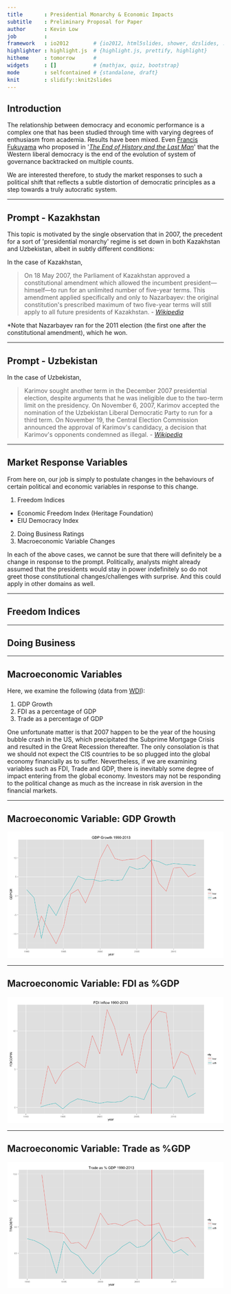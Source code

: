 ```yaml
---
title       : Presidential Monarchy & Economic Impacts
subtitle    : Preliminary Proposal for Paper
author      : Kevin Low
job         : 
framework   : io2012        # {io2012, html5slides, shower, dzslides, ...}
highlighter : highlight.js  # {highlight.js, prettify, highlight}
hitheme     : tomorrow      # 
widgets     : []            # {mathjax, quiz, bootstrap}
mode        : selfcontained # {standalone, draft}
knit        : slidify::knit2slides
---
```


## Introduction

The relationship between democracy and economic performance is a complex one that has been studied through time with varying degrees of enthusiasm from academia. Results have been mixed. Even [Francis Fukuyama](http://en.wikipedia.org/wiki/Francis_Fukuyama) who proposed in '[*The End of History and the Last Man*](http://en.wikipedia.org/wiki/The_End_of_History_and_the_Last_Man)' that the Western liberal democracy is the end of the evolution of system of governance backtracked on multiple counts.

We are interested therefore, to study the market responses to such a political shift that reflects a subtle distortion of democratic principles as a step towards a truly autocratic system.

--- 

## Prompt - Kazakhstan

This topic is motivated by the single observation that in 2007, the precedent for a sort of 'presidential monarchy' regime is set down in both Kazakhstan and Uzbekistan, albeit in subtly different conditions:

In the case of Kazakhstan,
> On 18 May 2007, the Parliament of Kazakhstan approved a constitutional amendment which allowed the incumbent president—himself—to run for an unlimited number of five-year terms. This amendment applied specifically and only to Nazarbayev: the original constitution's prescribed maximum of two five-year terms will still apply to all future presidents of Kazakhstan. - [*Wikipedia*](http://en.wikipedia.org/wiki/Nursultan_Nazarbayev)

*Note that Nazarbayev ran for the 2011 election (the first one after the constitutional amendment), which he won.

--- 

## Prompt - Uzbekistan

In the case of Uzbekistan,
> Karimov sought another term in the December 2007 presidential election, despite arguments that he was ineligible due to the two-term limit on the presidency. On November 6, 2007, Karimov accepted the nomination of the Uzbekistan Liberal Democratic Party to run for a third term. On November 19, the Central Election Commission announced the approval of Karimov's candidacy, a decision that Karimov's opponents condemned as illegal. - [*Wikipedia*](http://en.wikipedia.org/wiki/Islam_Karimov)

---

## Market Response Variables

From here on, our job is simply to postulate changes in the behaviours of certain political and economic variables in response to this change.

1. Freedom Indices
 + Economic Freedom Index (Heritage Foundation)
 + EIU Democracy Index
2. Doing Business Ratings
3. Macroeconomic Variable Changes

In each of the above cases, we cannot be sure that there will definitely be a change in response to the prompt. Politically, analysts might already assumed that the presidents would stay in power indefinitely so do not greet those constitutional changes/challenges with surprise. And this could apply in other domains as well.

---

## Freedom Indices


---

## Doing Business


---

## Macroeconomic Variables

Here, we examine the following (data from [WDI](http://data.worldbank.org/data-catalog/world-development-indicators)):

1. GDP Growth
2. FDI as a percentage of GDP
3. Trade as a percentage of GDP

One unfortunate matter is that 2007 happen to be the year of the housing bubble crash in the US, which precipitated the Subprime Mortgage Crisis and resulted in the Great Recession thereafter. The only consolation is that we should not expect the CIS countries to be so plugged into the global economy financially as to suffer. Nevertheless, if we are examining variables such as FDI, Trade and GDP, there is inevitably some degree of impact entering from the global economy. Investors may not be responding to the political change as much as the increase in risk aversion in the financial markets.



---

## Macroeconomic Variable: GDP Growth

![plot of chunk gdpgrowth](assets/fig/gdpgrowth.png) 

---

## Macroeconomic Variable: FDI as %GDP

![plot of chunk fdi](assets/fig/fdi.png) 


---

## Macroeconomic Variable: Trade as %GDP

![plot of chunk trade](assets/fig/trade.png) 

